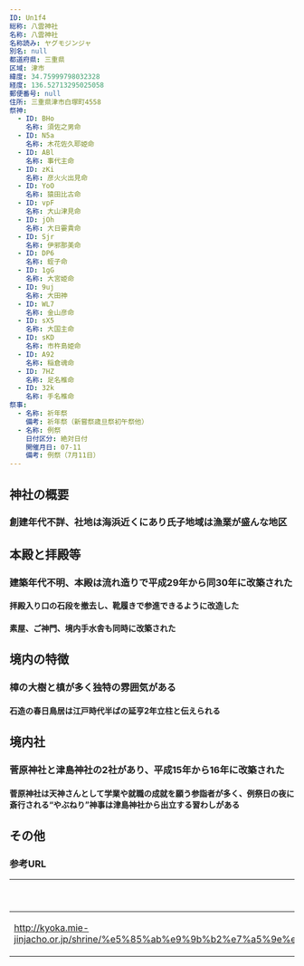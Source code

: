```yaml
---
ID: Un1f4
総称: 八雲神社
名称: 八雲神社
名称読み: ヤグモジンジャ
別名: null
都道府県: 三重県
区域: 津市
緯度: 34.75999798032328
経度: 136.52713295025058
郵便番号: null
住所: 三重県津市白塚町4558
祭神:
  - ID: BHo
    名称: 須佐之男命
  - ID: N5a
    名称: 木花佐久耶姫命
  - ID: ABl
    名称: 事代主命
  - ID: zKi
    名称: 彦火火出見命
  - ID: YoO
    名称: 猿田比古命
  - ID: vpF
    名称: 大山津見命
  - ID: jOh
    名称: 大日孁貴命
  - ID: Sjr
    名称: 伊邪那美命
  - ID: DP6
    名称: 蛭子命
  - ID: 1gG
    名称: 大宮姫命
  - ID: 9uj
    名称: 大田神
  - ID: WL7
    名称: 金山彦命
  - ID: sX5
    名称: 大国主命
  - ID: sKD
    名称: 市杵島姫命
  - ID: A92
    名称: 稲倉魂命
  - ID: 7HZ
    名称: 足名椎命
  - ID: 32k
    名称: 手名椎命
祭事:
  - 名称: 祈年祭
    備考: 祈年祭（新嘗祭歳旦祭初午祭他）
  - 名称: 例祭
    日付区分: 絶対日付
    開催月日: 07-11
    備考: 例祭（7月11日）
---
```


## 神社の概要

### 創建年代不詳、社地は海浜近くにあり氏子地域は漁業が盛んな地区

## 本殿と拝殿等

### 建築年代不明、本殿は流れ造りで平成29年から同30年に改築された

#### 拝殿入り口の石段を撤去し、靴履きで参進できるように改造した

#### 素屋、ご神門、境内手水舎も同時に改築された

## 境内の特徴

### 樟の大樹と槙が多く独特の雰囲気がある

#### 石造の春日鳥居は江戸時代半ばの延亨2年立柱と伝えられる

## 境内社

### 菅原神社と津島神社の2社があり、平成15年から16年に改築された

#### 菅原神社は天神さんとして学業や就職の成就を願う参詣者が多く、例祭日の夜に斎行される“やぶねり”神事は津島神社から出立する習わしがある

## その他

### 参考URL

| URL                                                                                                                       | 説明   |
| ------------------------------------------------------------------------------------------------------------------------- | ------ |
| http://kyoka.mie-jinjacho.or.jp/shrine/%e5%85%ab%e9%9b%b2%e7%a5%9e%e7%a4%be%ef%bc%88%e7%99%bd%e5%a1%9a%e7%94%ba%ef%bc%89/ | 神社庁 |
